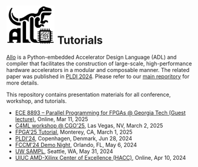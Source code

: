 <!--- Copyright Allo authors. All Rights Reserved. -->
<!--- SPDX-License-Identifier: Apache-2.0  -->

<img src="allo-icon.png" width=128/> Tutorials
==============================================================================

[Allo](https://github.com/cornell-zhang/allo) is a Python-embedded Accelerator Design Language (ADL) and compiler that facilitates the construction of large-scale, high-performance hardware accelerators in a modular and composable manner. The related paper was published in [PLDI 2024](https://dl.acm.org/doi/10.1145/3656401). Please refer to our [main reporitory](https://github.com/cornell-zhang/allo) for more details.

This repository contains presentation materials for all conference, workshop, and tutorials.

* [ECE 8893 – Parallel Programming for FPGAs @ Georgia Tech (Guest lecture)](https://sharclab.ece.gatech.edu/teaching/2025-spring-fpga/), Online, Mar 11, 2025
* [C4ML workshop @ CGO'25](https://www.c4ml.org/c4ml-2025), Las Vegas, NV, March 2, 2025
* [FPGA'25 Tutorial](https://www.isfpga.org/workshops-tutorials/#t1), Monterey, CA, March 1, 2025
* [PLDI'24](https://pldi24.sigplan.org/program/program-pldi-2024/), Copenhagen, Denmark, Jun 28, 2024
* [FCCM'24 Demo Night](https://www.fccm.org/call-for-demo-2024/), Orlando, FL, May 6, 2024
* [UW SAMPL](https://sampl.cs.washington.edu/talks.html), Seattle, WA, May 31, 2024
* [UIUC AMD-Xilinx Center of Excellence (HACC)](https://xilinx-center.csl.illinois.edu/), Online, Apr 10, 2024